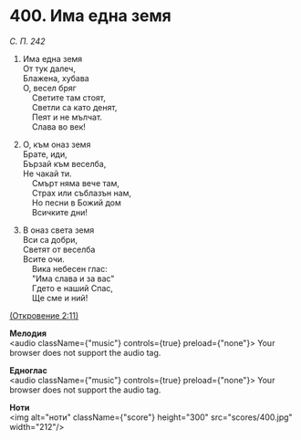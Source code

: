 # 400. Има една земя  

*С. П. 242*  

1. Има една земя  
От тук далеч,  
Блажена, хубава  
О, весел бряг  
    Светите там стоят,  
    Светли са като денят,  
    Пеят и не мълчат.  
    Слава во век!  

2. О, към оназ земя  
Брате, иди,  
Бързай към веселба,  
Не чакай ти.  
    Смърт няма вече там,  
    Страх или съблазън нам,  
    Но песни в Божий дом  
    Всичките дни!  

3. В оназ света земя  
Вси са добри,  
Светят от веселба  
Всите очи.  
    Вика небесен глас:  
    "Има слава и за вас"  
    Гдето е наший Спас,  
    Ще сме и ний!  

[(Откровение 2:11)](http://biblia.bg/index.php?k=66&g=2&s=11)  

__Мелодия__  
<audio className={"music"} controls={true} preload={"none"}><source src="mp3/400.mp3" type="audio/mpeg"/>
Your browser does not support the audio tag.
</audio>  

__Едноглас__  
<audio className={"music"} controls={true} preload={"none"}><source src="transp/400.mp3" type="audio/mpeg"/>
Your browser does not support the audio tag.
</audio>  

__Ноти__  
<img alt="ноти" className={"score"} height="300" src="scores/400.jpg" width="212"/>
